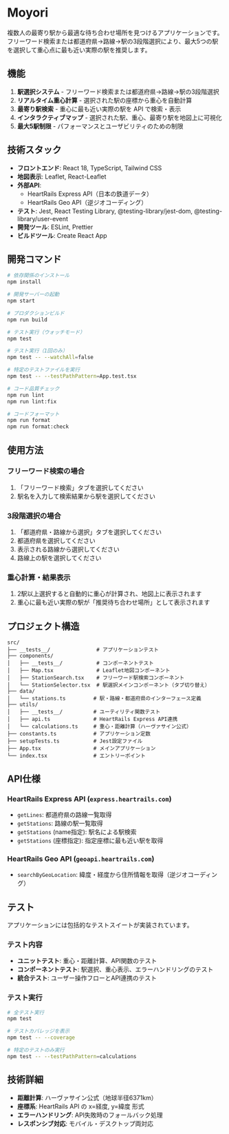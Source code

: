 # Moyori

複数人の最寄り駅から最適な待ち合わせ場所を見つけるアプリケーションです。フリーワード検索または都道府県→路線→駅の3段階選択により、最大5つの駅を選択して重心点に最も近い実際の駅を推奨します。

## 機能

1. **駅選択システム** - フリーワード検索または都道府県→路線→駅の3段階選択
2. **リアルタイム重心計算** - 選択された駅の座標から重心を自動計算
3. **最寄り駅検索** - 重心に最も近い実際の駅を API で検索・表示
4. **インタラクティブマップ** - 選択された駅、重心、最寄り駅を地図上に可視化
5. **最大5駅制限** - パフォーマンスとユーザビリティのための制限

## 技術スタック

- **フロントエンド**: React 18, TypeScript, Tailwind CSS
- **地図表示**: Leaflet, React-Leaflet
- **外部API**:
  - HeartRails Express API（日本の鉄道データ）
  - HeartRails Geo API（逆ジオコーディング）
- **テスト**: Jest, React Testing Library, @testing-library/jest-dom, @testing-library/user-event
- **開発ツール**: ESLint, Prettier
- **ビルドツール**: Create React App

## 開発コマンド

```bash
# 依存関係のインストール
npm install

# 開発サーバーの起動
npm start

# プロダクションビルド
npm run build

# テスト実行（ウォッチモード）
npm test

# テスト実行（1回のみ）
npm test -- --watchAll=false

# 特定のテストファイルを実行
npm test -- --testPathPattern=App.test.tsx

# コード品質チェック
npm run lint
npm run lint:fix

# コードフォーマット
npm run format
npm run format:check
```

## 使用方法

### フリーワード検索の場合
1. 「フリーワード検索」タブを選択してください
2. 駅名を入力して検索結果から駅を選択してください

### 3段階選択の場合
1. 「都道府県・路線から選択」タブを選択してください
2. 都道府県を選択してください
3. 表示される路線から選択してください
4. 路線上の駅を選択してください

### 重心計算・結果表示
1. 2駅以上選択すると自動的に重心が計算され、地図上に表示されます
2. 重心に最も近い実際の駅が「推奨待ち合わせ場所」として表示されます

## プロジェクト構造

```
src/
├── __tests__/               # アプリケーションテスト
├── components/
│   ├── __tests__/           # コンポーネントテスト
│   ├── Map.tsx              # Leaflet地図コンポーネント
│   ├── StationSearch.tsx    # フリーワード駅検索コンポーネント
│   └── StationSelector.tsx  # 駅選択メインコンポーネント（タブ切り替え）
├── data/
│   └── stations.ts         # 駅・路線・都道府県のインターフェース定義
├── utils/
│   ├── __tests__/          # ユーティリティ関数テスト
│   ├── api.ts              # HeartRails Express API連携
│   └── calculations.ts     # 重心・距離計算（ハーヴァサイン公式）
├── constants.ts            # アプリケーション定数
├── setupTests.ts           # Jest設定ファイル
├── App.tsx                 # メインアプリケーション
└── index.tsx               # エントリーポイント
```

## API仕様

### HeartRails Express API (`express.heartrails.com`)
- `getLines`: 都道府県の路線一覧取得
- `getStations`: 路線の駅一覧取得
- `getStations` (name指定): 駅名による駅検索
- `getStations` (座標指定): 指定座標に最も近い駅を取得

### HeartRails Geo API (`geoapi.heartrails.com`)
- `searchByGeoLocation`: 緯度・経度から住所情報を取得（逆ジオコーディング）

## テスト

アプリケーションには包括的なテストスイートが実装されています。

### テスト内容
- **ユニットテスト**: 重心・距離計算、API関数のテスト
- **コンポーネントテスト**: 駅選択、重心表示、エラーハンドリングのテスト
- **統合テスト**: ユーザー操作フローとAPI連携のテスト

### テスト実行
```bash
# 全テスト実行
npm test

# テストカバレッジを表示
npm test -- --coverage

# 特定のテストのみ実行
npm test -- --testPathPattern=calculations
```

## 技術詳細

- **距離計算**: ハーヴァサイン公式（地球半径6371km）
- **座標系**: HeartRails API の x=経度, y=緯度 形式
- **エラーハンドリング**: API失敗時のフォールバック処理
- **レスポンシブ対応**: モバイル・デスクトップ両対応
